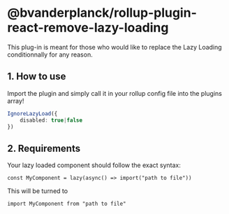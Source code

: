 # @bvanderplanck/rollup-plugin-react-remove-lazy-loading

This plug-in is meant for those who would like to replace the Lazy Loading conditionnally for any reason.

## 1. How to use

Import the plugin and simply call it in your rollup config file into the plugins array!

```ts
IgnoreLazyLoad({
    disabled: true|false
})
```

## 2. Requirements

Your lazy loaded component should follow the exact syntax:
```tsx
const MyComponent = lazy(async() => import("path to file"))
```

This will be turned to
```tsx
import MyComponent from "path to file"
```